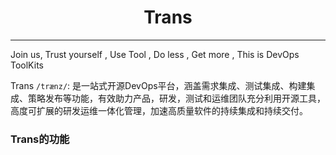 <h1 align="center">Trans</h3>

<hr/>
Join us, Trust yourself , Use Tool , Do less , Get more , This is DevOps ToolKits

Trans `/trænz/`: 是一站式开源DevOps平台，涵盖需求集成、测试集成、构建集成、策略发布等功能，有效助力产品，研发，测试和运维团队充分利用开源工具，高度可扩展的研发运维一体化管理，加速高质量软件的持续集成和持续交付。

### Trans的功能